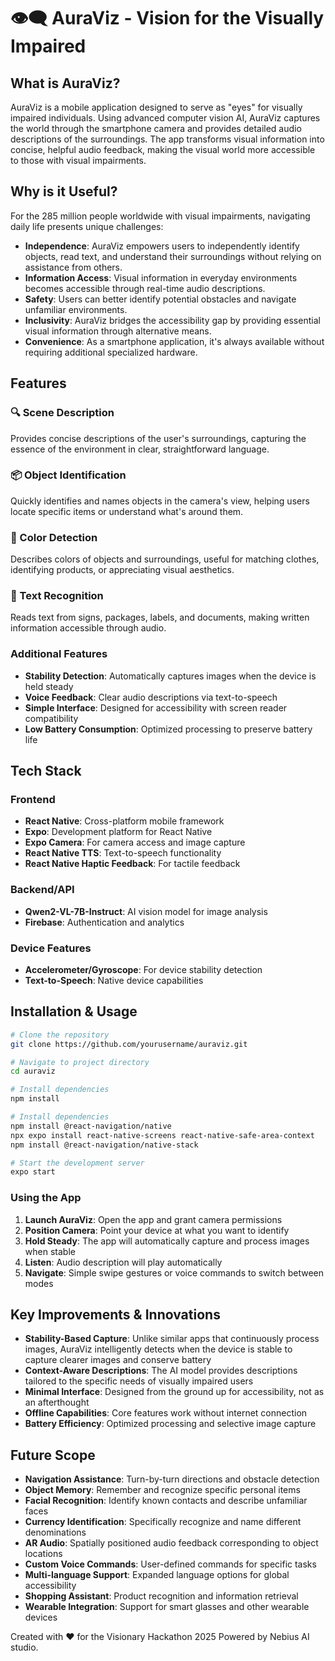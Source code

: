# 👁‍🗨 AuraViz - Vision for the Visually Impaired

## What is AuraViz?

AuraViz is a mobile application designed to serve as "eyes" for visually impaired individuals. Using advanced computer vision AI, AuraViz captures the world through the smartphone camera and provides detailed audio descriptions of the surroundings. The app transforms visual information into concise, helpful audio feedback, making the visual world more accessible to those with visual impairments.

## Why is it Useful?

For the 285 million people worldwide with visual impairments, navigating daily life presents unique challenges:

- **Independence**: AuraViz empowers users to independently identify objects, read text, and understand their surroundings without relying on assistance from others.
- **Information Access**: Visual information in everyday environments becomes accessible through real-time audio descriptions.
- **Safety**: Users can better identify potential obstacles and navigate unfamiliar environments.
- **Inclusivity**: AuraViz bridges the accessibility gap by providing essential visual information through alternative means.
- **Convenience**: As a smartphone application, it's always available without requiring additional specialized hardware.

## Features

### 🔍 Scene Description
Provides concise descriptions of the user's surroundings, capturing the essence of the environment in clear, straightforward language.

### 📦 Object Identification
Quickly identifies and names objects in the camera's view, helping users locate specific items or understand what's around them.

### 🎨 Color Detection
Describes colors of objects and surroundings, useful for matching clothes, identifying products, or appreciating visual aesthetics.

### 📝 Text Recognition
Reads text from signs, packages, labels, and documents, making written information accessible through audio.

### Additional Features
- **Stability Detection**: Automatically captures images when the device is held steady
- **Voice Feedback**: Clear audio descriptions via text-to-speech
- **Simple Interface**: Designed for accessibility with screen reader compatibility
- **Low Battery Consumption**: Optimized processing to preserve battery life

## Tech Stack

### Frontend
- **React Native**: Cross-platform mobile framework
- **Expo**: Development platform for React Native
- **Expo Camera**: For camera access and image capture
- **React Native TTS**: Text-to-speech functionality
- **React Native Haptic Feedback**: For tactile feedback

### Backend/API
- **Qwen2-VL-7B-Instruct**: AI vision model for image analysis
- **Firebase**: Authentication and analytics

### Device Features
- **Accelerometer/Gyroscope**: For device stability detection
- **Text-to-Speech**: Native device capabilities

## Installation & Usage

```bash
# Clone the repository
git clone https://github.com/yourusername/auraviz.git

# Navigate to project directory
cd auraviz

# Install dependencies
npm install

# Install dependencies
npm install @react-navigation/native
npx expo install react-native-screens react-native-safe-area-context
npm install @react-navigation/native-stack

# Start the development server
expo start
```

### Using the App

1. **Launch AuraViz**: Open the app and grant camera permissions
2. **Position Camera**: Point your device at what you want to identify
3. **Hold Steady**: The app will automatically capture and process images when stable
4. **Listen**: Audio description will play automatically
5. **Navigate**: Simple swipe gestures or voice commands to switch between modes

## Key Improvements & Innovations

- **Stability-Based Capture**: Unlike similar apps that continuously process images, AuraViz intelligently detects when the device is stable to capture clearer images and conserve battery
- **Context-Aware Descriptions**: The AI model provides descriptions tailored to the specific needs of visually impaired users
- **Minimal Interface**: Designed from the ground up for accessibility, not as an afterthought
- **Offline Capabilities**: Core features work without internet connection
- **Battery Efficiency**: Optimized processing and selective image capture

## Future Scope

- **Navigation Assistance**: Turn-by-turn directions and obstacle detection
- **Object Memory**: Remember and recognize specific personal items
- **Facial Recognition**: Identify known contacts and describe unfamiliar faces
- **Currency Identification**: Specifically recognize and name different denominations
- **AR Audio**: Spatially positioned audio feedback corresponding to object locations
- **Custom Voice Commands**: User-defined commands for specific tasks
- **Multi-language Support**: Expanded language options for global accessibility
- **Shopping Assistant**: Product recognition and information retrieval
- **Wearable Integration**: Support for smart glasses and other wearable devices


Created with ❤️ for the Visionary Hackathon 2025 Powered by Nebius AI studio.
